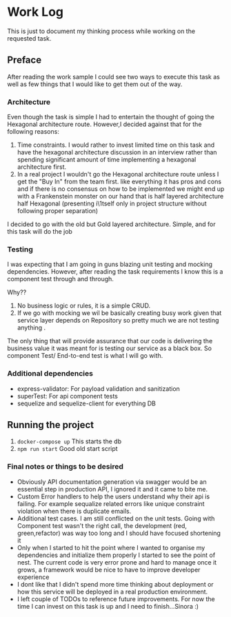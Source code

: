 # Work Log
This is just to document my thinking process while working on the requested task.

## Preface
After reading the work sample I could see two ways to execute this task as well as few things that I would like to get them out of the way.

### Architecture
Even though the task is simple I had to entertain the thought of going the Hexagonal architecture route. However,I decided against that for the following reasons:
1. Time constraints. I would rather to invest limited time on this task and have the hexagonal architecture discussion in an interview rather than spending significant amount of time implementing a hexagonal architecture first.
2. In a real project I wouldn't go the Hexagonal architecture route unless I get the "Buy In" from the team first. like everything it has pros and cons and if there is no consensus on how to be implemented we might end up with a Frankenstein monster on our hand that is half layered architecture half Hexagonal (presenting i\1tself only in project structure without following proper separation) 


I decided to go with the old but Gold layered architecture. Simple, and for this task will do the job

### Testing
I was expecting that I am going in guns blazing unit testing and mocking dependencies. However, after reading the task requirements I know this is a component test through and through.

Why??
1. No business logic or rules, it is a simple CRUD.
2. If we go with mocking we wil be basically creating busy work given that service layer depends on Repository so pretty much we are not testing anything .

The only thing that will provide assurance that our code is delivering the business value it was meant for is testing our service as a black box. So component Test/ End-to-end test is what I will go with.



### Additional dependencies

- express-validator: For payload validation and sanitization
- superTest: For api component tests
- sequelize and sequelize-client for everything DB

## Running the project
1. `docker-compose up` This starts the db
2. `npm run start` Good old start script


### Final notes or things to be desired
- Obviously API documentation generation via swagger would be an essential step in production API, I ignored it and it came to bite me.
- Custom Error handlers to help the users understand why their api is failing. For example sequalize related errors like unique constraint violation when there is duplicate emails.
- Additional test cases. I am still conflicted on the unit tests. Going with Component test wasn't the right call, the development (red, green,refactor) was way too long and I should have focused shortening it
- Only when I started to hit the point where I wanted to organise my dependencies and initialize them properly I started to see the point of nest. The current code is very error prone and hard to manage once it grows, a framework would be nice to have to improve developer experience
- I dont like that I didn't spend more time thinking about deployment or how this service will be deployed in a real production environment.
- I left couple of TODOs to reference future improvements. For now the time I can invest on this task is up and I need to finish...Sinora :)




